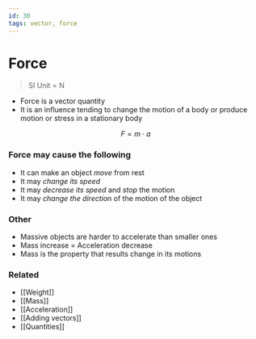 ```yaml
---
id: 30
tags: vector, force
---
```

# Force
> SI Unit = N

- Force is a vector quantity
- It is an influence tending to change the motion of a body or produce motion or stress in a stationary body

$$F = m \cdot a$$
### Force may cause the following
- It can make an object *move* from rest
- It may *change its speed*
- It may *decrease its speed* and *stop* the motion
- It may *change the direction* of the motion of the object
### Other
- Massive objects are harder to accelerate than smaller ones
- Mass increase = Acceleration decrease
- Mass is the property that results change in its motions
### Related
- [[Weight]]
- [[Mass]]
- [[Acceleration]]
- [[Adding vectors]]
- [[Quantities]]
